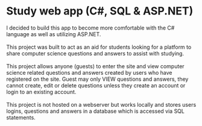 # Study web app (C#, SQL & ASP.NET)
I decided to build this app to become more comfortable with the C# language as well as utilizing ASP.NET. <br /> <br />
This project was built to act as an aid for students looking for a platform to share computer science questions and answers to assist with studying. <br /><br />
This project allows anyone (guests) to enter the site and view computer science related questions and answers created by users who have registered on the site. Guest may only VIEW questions and answers, they cannot create, edit or delete questions unless they create an account or login to an existing account. <br /><br />
This project is not hosted on a webserver but works locally and stores users logins, questions and answers in a database which is accessed via SQL statements.
